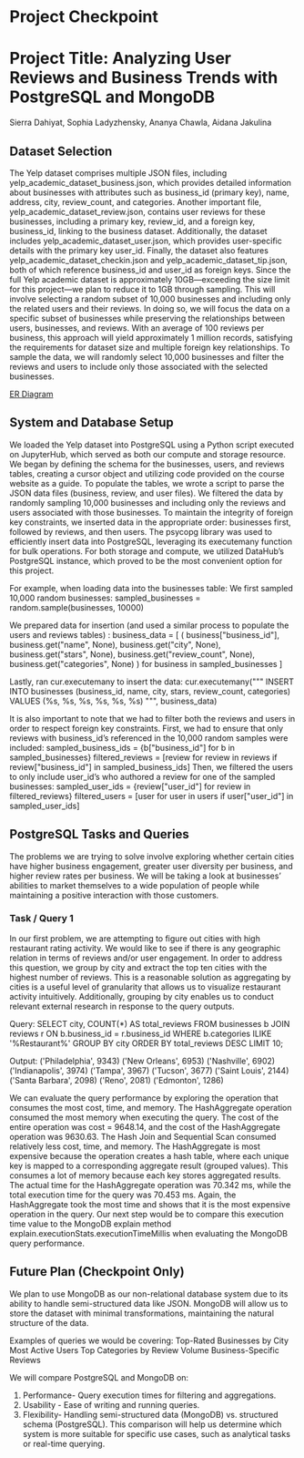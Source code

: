 # Project Checkpoint
# Project Title: Analyzing User Reviews and Business Trends with PostgreSQL and MongoDB

Sierra Dahiyat, Sophia Ladyzhensky, Ananya Chawla, Aidana Jakulina

## Dataset Selection

The Yelp dataset comprises multiple JSON files, including yelp_academic_dataset_business.json, which provides detailed information about businesses with attributes such as business_id (primary key), name, address, city, review_count, and categories. Another important file, yelp_academic_dataset_review.json, contains user reviews for these businesses, including a primary key, review_id, and a foreign key, business_id, linking to the business dataset. Additionally, the dataset includes yelp_academic_dataset_user.json, which provides user-specific details with the primary key user_id. Finally, the dataset also features yelp_academic_dataset_checkin.json and yelp_academic_dataset_tip.json, both of which reference business_id and user_id as foreign keys.
Since the full Yelp academic dataset is approximately 10GB—exceeding the size limit for this project—we plan to reduce it to 1GB through sampling. This will involve selecting a random subset of 10,000 businesses and including only the related users and their reviews. In doing so, we will focus the data on a specific subset of businesses while preserving the relationships between users, businesses, and reviews. With an average of 100 reviews per business, this approach will yield approximately 1 million records, satisfying the requirements for dataset size and multiple foreign key relationships.
To sample the data, we will randomly select 10,000 businesses and filter the reviews and users to include only those associated with the selected businesses.

[ER Diagram]([url](https://dbdiagram.io/d/6743c567e9daa85aca8dd775))

## System and Database Setup

We loaded the Yelp dataset into PostgreSQL using a Python script executed on JupyterHub, which served as both our compute and storage resource. We began by defining the schema for the businesses, users, and reviews tables, creating a cursor object and utilizing code provided on the course website as a guide. To populate the tables, we wrote a script to parse the JSON data files (business, review, and user files). We filtered the data by randomly sampling 10,000 businesses and including only the reviews and users associated with those businesses. To maintain the integrity of foreign key constraints, we inserted data in the appropriate order: businesses first, followed by reviews, and then users. The psycopg library was used to efficiently insert data into PostgreSQL, leveraging its executemany function for bulk operations. For both storage and compute, we utilized DataHub’s PostgreSQL instance, which proved to be the most convenient option for this project.

For example, when loading data into the businesses table:
We first sampled 10,000 random businesses: 
sampled_businesses = random.sample(businesses, 10000) 

We prepared data for insertion (and used a similar process to populate the users and reviews tables) : 
business_data = [ ( business["business_id"], business.get("name", None), business.get("city", None), business.get("stars", None), business.get("review_count", None), business.get("categories", None) ) for business in sampled_businesses ]  

Lastly, ran cur.executemany to insert the data: 
cur.executemany("""
    INSERT INTO businesses (business_id, name, city, stars, review_count, categories)
    VALUES (%s, %s, %s, %s, %s, %s)
""", business_data)

It is also important to note that we had to filter both the reviews and users in order to respect foreign key constraints. First, we had to ensure that only reviews with business_id’s referenced in the 10,000 random samples were included:
sampled_business_ids = {b["business_id"] for b in sampled_businesses} 
filtered_reviews = [review for review in reviews if review["business_id"] in sampled_business_ids]
Then, we filtered the users to only include user_id’s who authored a review for one of the sampled businesses: sampled_user_ids = {review["user_id"] for review in filtered_reviews} 
filtered_users = [user for user in users if user["user_id"] in sampled_user_ids] 


## PostgreSQL Tasks and Queries

The problems we are trying to solve involve exploring whether certain cities have higher business engagement, greater user diversity per business, and higher review rates per business. We will be taking a look at businesses’ abilities to market themselves to a wide population of people while maintaining a positive interaction with those customers.

### Task / Query 1

In our first problem, we are attempting to figure out cities with high restaurant rating activity. We would like to see if there is any geographic relation in terms of reviews and/or user engagement. In order to address this question, we group by city and extract the top ten cities with the highest number of reviews. This is a reasonable solution as aggregating by cities is a useful level of granularity that allows us to visualize restaurant activity intuitively. Additionally, grouping by city enables us to conduct relevant external research in response to the query outputs.


Query:
SELECT city, COUNT(*) AS total_reviews
FROM businesses b
JOIN reviews r ON b.business_id = r.business_id
WHERE b.categories ILIKE '%Restaurant%'
GROUP BY city
ORDER BY total_reviews DESC
LIMIT 10;

Output:
('Philadelphia', 9343)
('New Orleans', 6953)
('Nashville', 6902)
('Indianapolis', 3974)
('Tampa', 3967)
('Tucson', 3677)
('Saint Louis', 2144)
('Santa Barbara', 2098)
('Reno', 2081)
('Edmonton', 1286)

We can evaluate the query performance by exploring the operation that consumes the most cost, time, and memory. The HashAggregate operation consumed the most memory when executing the query. The cost of the entire operation was cost = 9648.14, and the cost of the HashAggregate operation was 9630.63. The Hash Join and Sequential Scan consumed relatively less cost, time, and memory. The HashAggregate is most expensive because the operation creates a hash table, where each unique key is mapped to a corresponding aggregate result (grouped values). This consumes a lot of memory because each key stores aggregated results. The actual time for the HashAggregate operation was 70.342 ms, while the total execution time for the query was 70.453 ms. Again, the HashAggregate took the most time and shows that it is the most expensive operation in the query. Our next step would be to compare this execution time value to the MongoDB explain method explain.executionStats.executionTimeMillis when evaluating the MongoDB query performance.


## Future Plan (Checkpoint Only)

We plan to use MongoDB as our non-relational database system due to its ability to handle semi-structured data like JSON. MongoDB will allow us to store the dataset with minimal transformations, maintaining the natural structure of the data.

Examples of queries we would be covering: 
Top-Rated Businesses by City
Most Active Users
Top Categories by Review Volume
Business-Specific Reviews

We will compare PostgreSQL and MongoDB on:

1. Performance- Query execution times for filtering and aggregations.
2. Usability - Ease of writing and running queries.
3. Flexibility- Handling semi-structured data (MongoDB) vs. structured schema (PostgreSQL).
This comparison will help us determine which system is more suitable for specific use cases, such as analytical tasks or real-time querying.

